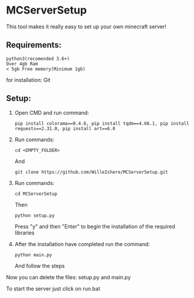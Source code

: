 # MCServerSetup

This tool makes it really easy to set up your own minecraft server!

## Requirements:
```
python3(recomended 3.6+)
Over 4gb Ram
< 5gb Free memory(Minimum 1gb)
```

for installation:
Git


## Setup:

1. Open CMD and run command:
   ```
   pip install colorama==0.4.6, pip install tqdm==4.66.1, pip install requests==2.31.0, pip install art==6.0
   ```
   
3. Run commands:
   ```
   cd <EMPTY_FOLDER>
   ```
   And
   ```
   git clone https://github.com/WilleIshere/MCServerSetup.git
   ```

4. Run commands:
   ```
   cd MCServerSetup
   ```
   Then
   ```python
   python setup.py
   ```
   Press "y" and then "Enter" to begin the installation of the required libraries

6. After the installation have completed run the command:
   ```
   python main.py
   ```
   And follow the steps


Now you can delete the files: setup.py and main.py

To start the server just click on run.bat
